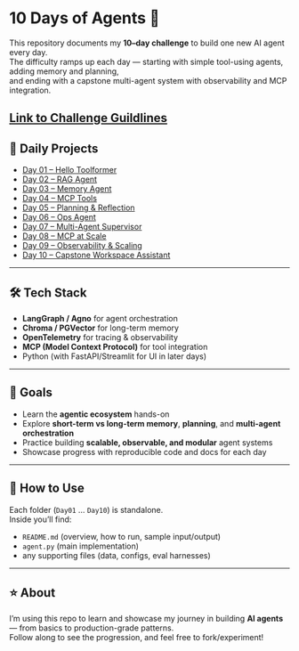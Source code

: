 # 10 Days of Agents 🚀

This repository documents my **10–day challenge** to build one new AI agent every day.  
The difficulty ramps up each day — starting with simple tool-using agents, adding memory and planning,  
and ending with a capstone multi-agent system with observability and MCP integration.  

[Link to Challenge Guildlines](https://docs.google.com/document/d/1Fbsb-b-gN5iFUzXmv-3HsjXGZFGeTAmNFsp8DhTu8zE/edit?usp=sharing)
---

## 📅 Daily Projects
- [Day 01 – Hello Toolformer](./Day01)  
- [Day 02 – RAG Agent](./Day02)  
- [Day 03 – Memory Agent](./Day03)  
- [Day 04 – MCP Tools](./Day04)  
- [Day 05 – Planning & Reflection](./Day05)  
- [Day 06 – Ops Agent](./Day06)  
- [Day 07 – Multi-Agent Supervisor](./Day07)  
- [Day 08 – MCP at Scale](./Day08)  
- [Day 09 – Observability & Scaling](./Day09)  
- [Day 10 – Capstone Workspace Assistant](./Day10)  

---

## 🛠️ Tech Stack
- **LangGraph / Agno** for agent orchestration  
- **Chroma / PGVector** for long-term memory  
- **OpenTelemetry** for tracing & observability  
- **MCP (Model Context Protocol)** for tool integration  
- Python (with FastAPI/Streamlit for UI in later days)

---

## 🎯 Goals
- Learn the **agentic ecosystem** hands-on  
- Explore **short-term vs long-term memory**, **planning**, and **multi-agent orchestration**  
- Practice building **scalable, observable, and modular** agent systems  
- Showcase progress with reproducible code and docs for each day  

---

## 🚦 How to Use
Each folder (`Day01` … `Day10`) is standalone.  
Inside you’ll find:
- `README.md` (overview, how to run, sample input/output)  
- `agent.py` (main implementation)  
- any supporting files (data, configs, eval harnesses)

---

## ⭐ About
I’m using this repo to learn and showcase my journey in building **AI agents** — from basics to production-grade patterns.  
Follow along to see the progression, and feel free to fork/experiment!

